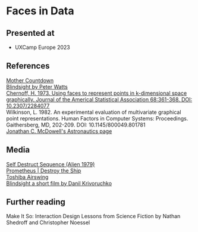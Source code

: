 # Faces in Data

## Presented at
- UXCamp Europe 2023

## References
[Mother Countdown](http://steveupton.io/mother-countdown)  
[Blindsight by Peter Watts](https://rifters.com/real/Blindsight.htm)   
[Chernoff, H. 1973. Using faces to represent points in k-dimensional space graphically. Journal of the Americal Statistical Association 68:361-368. DOI: 10.2307/2284077](http://wexler.free.fr/library/files/chernoff%20(1973)%20the%20use%20of%20faces%20to%20represent%20points%20in%20k-dimensional%20space%20graphically.pdf)  
Wilkinson, L. 1982. An experimental evaluation of multivariate graphical point representations. Human Factors in Computer Systems: Proceedings. Gaithersberg, MD, 202-209. DOI: 10.1145/800049.801781  
[Jonathan C. McDowell's Astronautics page](https://planet4589.org/space/index.html)

## Media
[Self Destruct Sequence (Alien 1979)](https://www.youtube.com/watch?v=UYWSMe_97i0)  
[Prometheus | Destroy the Ship](https://www.youtube.com/watch?v=EhF1-njN3sI&t=173s)  
[Toshiba Airswing](https://www.youtube.com/watch?v=MDUN01U--jE&t=3s)  
[Blindsight a short film by Danil Krivoruchko](https://blindsight.space/)  

## Further reading
Make It So: Interaction Design Lessons from Science Fiction by Nathan Shedroff and Christopher Noessel  

